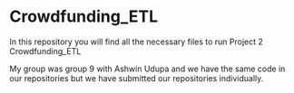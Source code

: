 # Crowdfunding_ETL

In this repository you will find all the necessary files to run Project 2 Crowdfunding_ETL

My group was group 9 with Ashwin Udupa and we have the same code in our repositories but we have submitted our repositories individually. 
